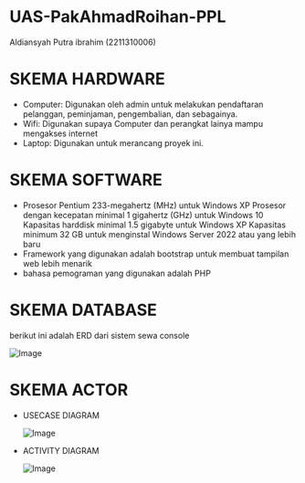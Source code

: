 # UAS-PakAhmadRoihan-PPL
Aldiansyah Putra ibrahim (2211310006)
# SKEMA HARDWARE
-	Computer: Digunakan oleh admin untuk melakukan pendaftaran pelanggan, peminjaman, pengembalian, dan sebagainya.
-	Wifi: Digunakan supaya Computer dan perangkat lainya mampu mengakses internet
-	Laptop: Digunakan untuk merancang proyek ini.
# SKEMA SOFTWARE
- Prosesor Pentium 233-megahertz (MHz) untuk Windows XP
  Prosesor dengan kecepatan minimal 1 gigahertz (GHz) untuk Windows 10
  Kapasitas harddisk minimal 1.5 gigabyte untuk Windows XP
  Kapasitas minimum 32 GB untuk menginstal Windows Server 2022 atau yang lebih baru
- Framework yang digunakan adalah bootstrap untuk membuat tampilan web lebih menarik
- bahasa pemograman yang digunakan adalah PHP
  
# SKEMA DATABASE
berikut ini adalah ERD dari sistem sewa console


![Image](https://github.com/user-attachments/assets/18bdfa9f-cd3d-4c27-adb7-1ce177b685ca)


# SKEMA ACTOR
- USECASE DIAGRAM
  
  ![Image](https://github.com/user-attachments/assets/0579d3ee-3f44-4c85-b68d-f0f26a2d6efc)

- ACTIVITY DIAGRAM
  
  ![Image](https://github.com/user-attachments/assets/c6d9140d-510f-47da-b744-c66e077b22bf)
